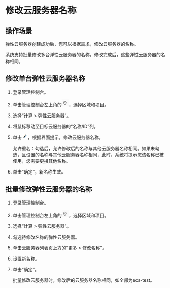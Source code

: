 # 修改云服务器名称<a name="ZH-CN_TOPIC_0142266317"></a>

## 操作场景<a name="section16259932121511"></a>

弹性云服务器创建成功后，您可以根据需求，修改云服务器的名称。

系统支持批量修改多台弹性云服务器的名称，修改完成后，这些弹性云服务器的名称相同。

## 修改单台弹性云服务器名称<a name="section147834671520"></a>

1.  登录管理控制台。
2.  单击管理控制台左上角的![](figures/icon-region.png)，选择区域和项目。
3.  选择“计算 \> 弹性云服务器”。
4.  将鼠标移动至目标云服务器的“名称/ID”列。
5.  单击![](figures/icon-edit.png)，根据界面提示，修改云服务器名称。

    允许重名：勾选后，允许修改后的名称与其他云服务器名称相同。如果未勾选，且设置的名称与其他云服务器名称相同，此时，系统将提示您该名称已被使用，您需要更换其他名称。

6.  单击“确定”，新名称生效。

## 批量修改弹性云服务器的名称<a name="section523142043912"></a>

1.  登录管理控制台。
2.  单击管理控制台左上角的![](figures/icon-region.png)，选择区域和项目。
3.  选择“计算 \> 弹性云服务器”。
4.  勾选待修改名称的弹性云服务器。
5.  单击云服务器列表页上方的“更多 \> 修改名称”。
6.  设置新名称。
7.  单击“确定”。

    批量修改云服务器时，修改后的云服务器名称相同，如全部为ecs-test。


